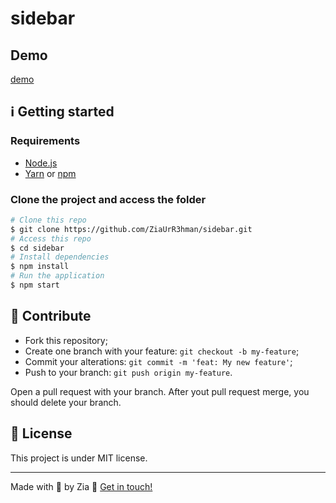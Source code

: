 # sidebar

## Demo

[demo](https://ziaurr3hman.github.io/sidebar/)

## :information_source: Getting started

### Requirements

- [Node.js](https://nodejs.org/en/)
- [Yarn](https://classic.yarnpkg.com/) or [npm](https://www.npmjs.com/)

### Clone the project and access the folder

```bash
# Clone this repo
$ git clone https://github.com/ZiaUrR3hman/sidebar.git
# Access this repo
$ cd sidebar
# Install dependencies
$ npm install
# Run the application
$ npm start
```

## :busts_in_silhouette: Contribute

- Fork this repository;
- Create one branch with your feature: `git checkout -b my-feature`;
- Commit your alterations: `git commit -m 'feat: My new feature'`;
- Push to your branch: `git push origin my-feature`.

Open a pull request with your branch. After yout pull request merge, you should delete your branch.

## :memo: License

This project is under MIT license.

---

Made with 💙 by Zia :wave: [Get in touch!](https://github.com/ZiaUrR3hman)

[nodejs]: (https://nodejs.org/)
[vc]: (https://code.visualstudio.com/)
